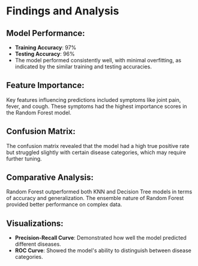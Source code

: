 # Findings and Analysis

## Model Performance:
- **Training Accuracy**: 97%
- **Testing Accuracy**: 96%
- The model performed consistently well, with minimal overfitting, as indicated by the similar training and testing accuracies.

## Feature Importance:
Key features influencing predictions included symptoms like joint pain, fever, and cough. These symptoms had the highest importance scores in the Random Forest model.

## Confusion Matrix:
The confusion matrix revealed that the model had a high true positive rate but struggled slightly with certain disease categories, which may require further tuning.

## Comparative Analysis:
Random Forest outperformed both KNN and Decision Tree models in terms of accuracy and generalization. The ensemble nature of Random Forest provided better performance on complex data.

## Visualizations:
- **Precision-Recall Curve**: Demonstrated how well the model predicted different diseases.
- **ROC Curve**: Showed the model's ability to distinguish between disease categories.


